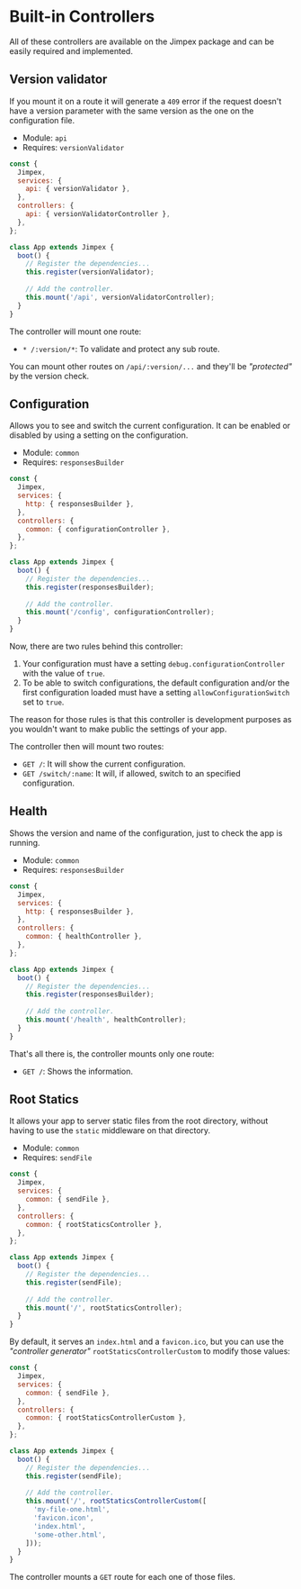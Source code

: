 # Built-in Controllers

All of these controllers are available on the Jimpex package and can be easily required and implemented.

## Version validator

If you mount it on a route it will generate a `409` error if the request doesn't have a version parameter with the same version as the one on the configuration file.

- Module: `api`
- Requires: `versionValidator`

```js
const {
  Jimpex,
  services: {
    api: { versionValidator },
  },
  controllers: {
    api: { versionValidatorController },
  },
};

class App extends Jimpex {
  boot() {
    // Register the dependencies...
    this.register(versionValidator);
    
    // Add the controller.
    this.mount('/api', versionValidatorController);
  }
}
```

The controller will mount one route:

- `* /:version/*`: To validate and protect any sub route.

You can mount other routes on `/api/:version/...` and they'll be _"protected"_ by the version check.

## Configuration

Allows you to see and switch the current configuration. It can be enabled or disabled by using a setting on the configuration.

- Module: `common`
- Requires: `responsesBuilder`

```js
const {
  Jimpex,
  services: {
    http: { responsesBuilder },
  },
  controllers: {
    common: { configurationController },
  },
};

class App extends Jimpex {
  boot() {
    // Register the dependencies...
    this.register(responsesBuilder);
    
    // Add the controller.
    this.mount('/config', configurationController);
  }
}
```

Now, there are two rules behind this controller:

1. Your configuration must have a setting `debug.configurationController` with the value of `true`.
2. To be able to switch configurations, the default configuration and/or the first configuration loaded must have a setting `allowConfigurationSwitch` set to `true`.

The reason for those rules is that this controller is development purposes as you wouldn't want to make public the settings of your app.

The controller then will mount two routes:

- `GET /`: It will show the current configuration.
- `GET /switch/:name`: It will, if allowed, switch to an specified configuration.

## Health

Shows the version and name of the configuration, just to check the app is running.

- Module: `common`
- Requires: `responsesBuilder`

```js
const {
  Jimpex,
  services: {
    http: { responsesBuilder },
  },
  controllers: {
    common: { healthController },
  },
};

class App extends Jimpex {
  boot() {
    // Register the dependencies...
    this.register(responsesBuilder);
    
    // Add the controller.
    this.mount('/health', healthController);
  }
}
```

That's all there is, the controller mounts only one route:

- `GET /`: Shows the information.

## Root Statics

It allows your app to server static files from the root directory, without having to use the `static` middleware on that directory.

- Module: `common`
- Requires: `sendFile`

```js
const {
  Jimpex,
  services: {
    common: { sendFile },
  },
  controllers: {
    common: { rootStaticsController },
  },
};

class App extends Jimpex {
  boot() {
    // Register the dependencies...
    this.register(sendFile);
    
    // Add the controller.
    this.mount('/', rootStaticsController);
  }
}
```

By default, it serves an `index.html` and a `favicon.ico`, but you can use the _"controller generator"_ `rootStaticsControllerCustom` to modify those values:

```js
const {
  Jimpex,
  services: {
    common: { sendFile },
  },
  controllers: {
    common: { rootStaticsControllerCustom },
  },
};

class App extends Jimpex {
  boot() {
    // Register the dependencies...
    this.register(sendFile);
    
    // Add the controller.
    this.mount('/', rootStaticsControllerCustom([
      'my-file-one.html',
      'favicon.icon',
      'index.html',
      'some-other.html',
    ]));
  }
}
```

The controller mounts a `GET` route for each one of those files.
